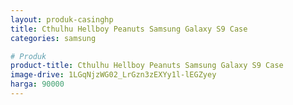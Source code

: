 ```yaml
---
layout: produk-casinghp
title: Cthulhu Hellboy Peanuts Samsung Galaxy S9 Case
categories: samsung

# Produk
product-title: Cthulhu Hellboy Peanuts Samsung Galaxy S9 Case
image-drive: 1LGqNjzWG02_LrGzn3zEXYy1l-lEGZyey
harga: 90000
---
```


